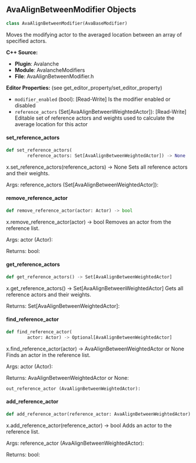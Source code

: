 ## AvaAlignBetweenModifier Objects

```python
class AvaAlignBetweenModifier(AvaBaseModifier)
```

Moves the modifying actor to the averaged location between an array of specified actors.

**C++ Source:**

- **Plugin**: Avalanche
- **Module**: AvalancheModifiers
- **File**: AvaAlignBetweenModifier.h

**Editor Properties:** (see get_editor_property/set_editor_property)

- ``modifier_enabled`` (bool):  [Read-Write] Is the modifier enabled or disabled
- ``reference_actors`` (Set[AvaAlignBetweenWeightedActor]):  [Read-Write] Editable set of reference actors and weights used to calculate the average location for this actor

<a id="unreal.AvaAlignBetweenModifier.set_reference_actors"></a>

#### set_reference_actors

```python
def set_reference_actors(
        reference_actors: Set[AvaAlignBetweenWeightedActor]) -> None
```

x.set_reference_actors(reference_actors) -> None
Sets all reference actors and their weights.

Args:
    reference_actors (Set[AvaAlignBetweenWeightedActor]):

<a id="unreal.AvaAlignBetweenModifier.remove_reference_actor"></a>

#### remove_reference_actor

```python
def remove_reference_actor(actor: Actor) -> bool
```

x.remove_reference_actor(actor) -> bool
Removes an actor from the reference list.

Args:
    actor (Actor): 

Returns:
    bool:

<a id="unreal.AvaAlignBetweenModifier.get_reference_actors"></a>

#### get_reference_actors

```python
def get_reference_actors() -> Set[AvaAlignBetweenWeightedActor]
```

x.get_reference_actors() -> Set[AvaAlignBetweenWeightedActor]
Gets all reference actors and their weights.

Returns:
    Set[AvaAlignBetweenWeightedActor]:

<a id="unreal.AvaAlignBetweenModifier.find_reference_actor"></a>

#### find_reference_actor

```python
def find_reference_actor(
        actor: Actor) -> Optional[AvaAlignBetweenWeightedActor]
```

x.find_reference_actor(actor) -> AvaAlignBetweenWeightedActor or None
Finds an actor in the reference list.

Args:
    actor (Actor): 

Returns:
    AvaAlignBetweenWeightedActor or None: 

    out_reference_actor (AvaAlignBetweenWeightedActor):

<a id="unreal.AvaAlignBetweenModifier.add_reference_actor"></a>

#### add_reference_actor

```python
def add_reference_actor(reference_actor: AvaAlignBetweenWeightedActor) -> bool
```

x.add_reference_actor(reference_actor) -> bool
Adds an actor to the reference list.

Args:
    reference_actor (AvaAlignBetweenWeightedActor): 

Returns:
    bool:

<a id="unreal.AvaAttachmentBaseModifier"></a>